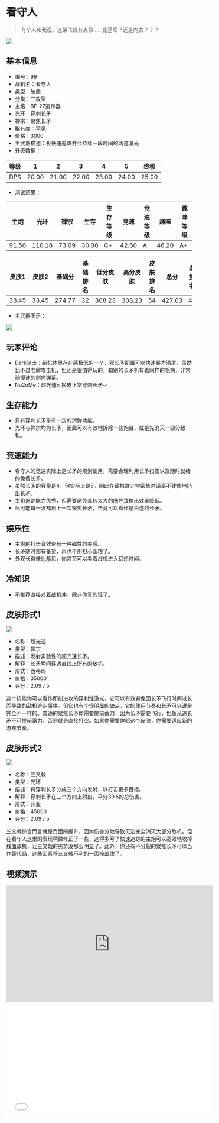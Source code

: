 # 看守人

> 有个人和我说，这架飞机有点像……比基尼？还是内衣？？？

<img src="/ships/ship_99.png" style={{zoom:1}}/>

## 基本信息

- 编号：99
- 战机名：看守人
- 类型：破盾
- 分类：三攻型
- 主炮：BE-27追踪器
- 光环：穿刺长矛
- 禅宗：聚焦长矛
- 稀有度：罕见
- 价格：3000
- 主武器描述：极快速追踪并会持续一段时间的两道激光
- 升级数据：

| 等级 | 1 | 2 | 3 | 4 | 5 | 终极 |
|--|--|--|--|--|--|--|
| DPS | 20.00 | 21.00 | 22.00 | 23.00 | 24.00 | 25.00 |

- 测试结果：

| 主炮 | 光环 | 禅宗 | 生存 | 生存等级 | 竞速 | 竞速等级 | 趣味 | 趣味等级 |
|--|--|--|--|--|--|--|--|--|
| 91.50 | 110.18 | 73.09 | 30.00 | C+ | 42.60 | A | 46.20 | A+ |

| 皮肤1 | 皮肤2 | 基础分 | 基础排名 | 低分皮肤 | 高分皮肤 | 皮肤排名 | 总分 | 总排名 |
|--|--|--|--|--|--|--|--|--|
| 33.45 | 33.45 | 274.77 | 32 | 308.23 | 308.23 | 54 | 427.03 | 44 |

- 主武器图示：

<img src="/illustration/main_99.gif" style={{zoom:1}}/>

## 玩家评论

- Dark骑士：新机体里存在感极低的一个，双长矛配置可以快速暴力清屏，虽然比不过老牌攻击机，但还是很值得玩的，和别的长矛机有着同样的毛病，非常弱慢速的侧向弹幕。
- No2oMe：超光速× 换皮正常穿刺长矛✓

## 生存能力

- 只有穿刺长矛带有一定的消弹功能。
- 光环与禅宗均为长矛，因此可以有效地拆除一些炮台，或是先消灭一部分敌机。

## 竞速能力

- 看守人的竞速实际上是长矛的规划使用，需要合理利用长矛扫图以及随时就绪的免费长矛。
- 虽然长矛的容量是4，但实际上是5。因此在敌机群非常密集时请毫不犹豫地扔出长矛。
- 主炮追踪能力优秀，但需要避免其转太大的圈导致输出效率降低。
- 尽可能每一波都用上一次聚焦长矛，毕竟可以看作是白送的长矛。

## 娱乐性

- 主炮的打击音效带有一种磁性的美感。
- 长矛随时都有备货，再也不用担心断粮了。
- 外观长得像比基尼，你甚至可以看着战机进入幻想时间。

## 冷知识

- 不推荐直接对着战机冲，除非你真的饿了。

## 皮肤形式1

<img src="/ships/ship_99_apex_1.png" style={{zoom:1}}/>

- 名称：超光速
- 类型：禅宗
- 描述：发射实验性的超光速长矛。
- 解释：长矛瞬间穿透直线上所有的敌机。
- 形式：西格玛
- 价格：35000
- 评分：2.09 / 5

这个技能你可以看作即刻进攻的穿刺性激光，它可以有效避免因长矛飞行时间过长而导致的敌机逃走事件。但它也有个很明显的缺点，它的使用节奏和长矛可以说是完全不一样的。普通的聚焦长矛你需要提前蓄力，因为长矛需要飞行，但超光速长矛不可提前蓄力，否则就是直接打空。如果你需要体验这个皮肤，你需要适应新的游戏节奏。

## 皮肤形式2

<img src="/ships/ship_99_apex_2.png" style={{zoom:1}}/>

- 名称：三叉戟
- 类型：光环
- 描述：将穿刺长矛分成三个方向发射，以打击更多目标。
- 解释：穿刺长矛在三个方向上射出，平分39.6的总伤害。
- 形式：菲亚
- 价格：45000
- 评分：2.09 / 5

三叉戟综合而言就是负面的提升，因为伤害分散导致无法完全消灭大部分敌机。但在看守人这里的表现稍微修正了一些，这得多亏了快速追踪的主炮可以高效地收掉残血敌机，让三叉戟的劣势没那么明显了。此外，你还有不分裂的聚焦长矛可以当作替代品，这些因素将三叉戟不利的一面掩盖住了。

## 视频演示

<iframe width="560" height="315" src="https://www.youtube.com/embed/tu9XEZVNoSU?si=qRriNaJJX71HKhX4" title="YouTube video player" frameborder="0" allow="accelerometer; autoplay; clipboard-write; encrypted-media; gyroscope; picture-in-picture; web-share" referrerpolicy="strict-origin-when-cross-origin" allowfullscreen></iframe>

<br/>

<iframe width="560" height="315" src="//player.bilibili.com/player.html?aid=556948505&bvid=BV1Pv4y1c73G&cid=801664993&p=1&autoplay=false" scrolling="no" border="0" frameborder="no" allow="accelerometer; autoplay; clipboard-write; encrypted-media; gyroscope; picture-in-picture; web-share" framespacing="0" allowfullscreen="true"> </iframe>